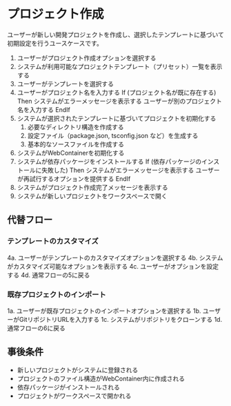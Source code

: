 # プロジェクト作成

ユーザーが新しい開発プロジェクトを作成し、選択したテンプレートに基づいて初期設定を行うユースケースです。

1. ユーザーがプロジェクト作成オプションを選択する
2. システムが利用可能なプロジェクトテンプレート（プリセット）一覧を表示する
3. ユーザーがテンプレートを選択する
4. ユーザーがプロジェクト名を入力する
    If (プロジェクト名が既に存在する) Then
      システムがエラーメッセージを表示する
      ユーザーが別のプロジェクト名を入力する
    EndIf
5. システムが選択されたテンプレートに基づいてプロジェクトを初期化する
    1. 必要なディレクトリ構造を作成する
    2. 設定ファイル（package.json, tsconfig.json など）を生成する
    3. 基本的なソースファイルを作成する
6. システムがWebContainerを初期化する
7. システムが依存パッケージをインストールする
    If (依存パッケージのインストールに失敗した) Then
      システムがエラーメッセージを表示する
      ユーザーが再試行するオプションを提供する
    EndIf
8. システムがプロジェクト作成完了メッセージを表示する
9. システムが新しいプロジェクトをワークスペースで開く

## 代替フロー

### テンプレートのカスタマイズ
4a. ユーザーがテンプレートのカスタマイズオプションを選択する
4b. システムがカスタマイズ可能なオプションを表示する
4c. ユーザーがオプションを設定する
4d. 通常フローの5に戻る

### 既存プロジェクトのインポート
1a. ユーザーが既存プロジェクトのインポートオプションを選択する
1b. ユーザーがGitリポジトリURLを入力する
1c. システムがリポジトリをクローンする
1d. 通常フローの6に戻る

## 事後条件
- 新しいプロジェクトがシステムに登録される
- プロジェクトのファイル構造がWebContainer内に作成される
- 依存パッケージがインストールされる
- プロジェクトがワークスペースで開かれる

